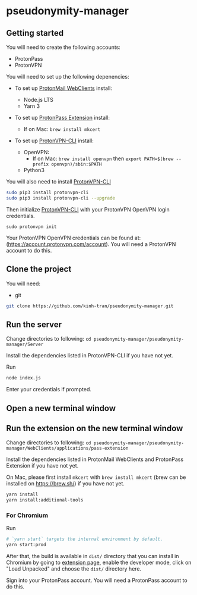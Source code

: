 # pseudonymity-manager

## Getting started
You will need to create the following accounts:
- ProtonPass
- ProtonVPN

You will need to set up the following depenencies:
- To set up [ProtonMail WebClients](https://github.com/ProtonMail/WebClients/tree/main/) install:
  - Node.js LTS
  - Yarn 3

- To set up [ProtonPass Extension](https://github.com/ProtonMail/WebClients/tree/main/applications/pass-extension) install:
  - If on Mac: `brew install mkcert`

- To set up [ProtonVPN-CLI](https://github.com/Rafficer/linux-cli-community#protonvpn-cli) install:
  - OpenVPN:
    - If on Mac: `brew install openvpn` then `export PATH=$(brew --prefix openvpn)/sbin:$PATH`
  - Python3

You will also need to install [ProtonVPN-CLI](https://github.com/Rafficer/linux-cli-community#protonvpn-cli)
```bash
sudo pip3 install protonvpn-cli
sudo pip3 install protonvpn-cli --upgrade
```

Then initialize [ProtonVPN-CLI](https://github.com/Rafficer/linux-cli-community#protonvpn-cli) with your ProtonVPN OpenVPN login credentials.
```
sudo protonvpn init
```

Your ProtonVPN OpenVPN credentials can be found at: (https://account.protonvpn.com/account).
You will need a ProtonVPN account to do this.

## Clone the project
You will need:
- git
```bash
git clone https://github.com/kinh-tran/pseudonymity-manager.git
```

## Run the server
Change directories to following: 
`cd pseudonymity-manager/pseudonymity-manager/Server`

Install the dependencies listed in ProtonVPN-CLI if you have not yet. 

Run

```bash
node index.js
```
Enter your credentials if prompted. 

## Open a new terminal window

## Run the extension on the new terminal window

Change directories to following: 
`cd pseudonymity-manager/pseudonymity-manager/WebClients/applications/pass-extension`

Install the dependencies listed in ProtonMail WebClients and ProtonPass Extension if you have not yet. 

On Mac, please first install `mkcert` with `brew install mkcert` (brew can be installed on https://brew.sh/) if you have not yet.

```bash
yarn install
yarn install:additional-tools
```

### For Chromium

Run

```bash
# `yarn start` targets the internal environment by default.
yarn start:prod
```

After that, the build is available in `dist/` directory that you can install in Chromium by going to [extension page](chrome://extensions/), enable the developer mode, click on "Load Unpacked" and choose the `dist/` directory here.

Sign into your ProtonPass account. You will need a ProtonPass account to do this.